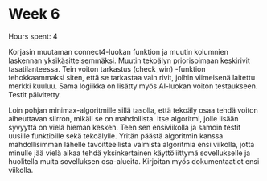 # Week 6

Hours spent: 4

Korjasin muutaman connect4-luokan funktion ja muutin kolumnien laskennan yksikäsitteisemmäksi. Muutin tekoälyn priorisoimaan keskirivit tasatilanteessa. Tein voiton tarkastus (check_win) -funktion tehokkaammaksi siten, että se tarkastaa vain rivit, joihin viimeisenä laitettu merkki kuuluu. Sama logiikka on lisätty myös AI-luokan voiton testaukseen. Testit päivitetty.

Loin pohjan minimax-algoritmille sillä tasolla, että tekoäly osaa tehdä voiton aiheuttavan siirron, mikäli se on mahdollista. Itse algoritmi, jolle lisään syvyyttä on vielä hieman kesken. Teen sen ensiviikolla ja samoin testit uusille funktioille sekä tekoälylle. Yritän päästä algoritmin kanssa mahdollisimman lähelle tavoitteellista valmista algoritmia ensi viikolla, jotta minulle jää vielä aikaa tehdä yksinkertainen käyttöliittymä sovellukselle ja huolitella muita sovelluksen osa-alueita. Kirjoitan myös dokumentaatiot ensi viikolla.